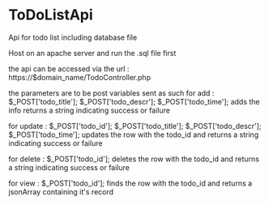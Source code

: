 # ToDoListApi
Api for todo list including database file

Host on an apache server and run the .sql file first 

the api can be accessed via the url : https://$domain_name/TodoController.php

the parameters are to be post variables sent as such
for add :
$_POST['todo_title'];
$_POST['todo_descr'];
$_POST['todo_time'];
adds the info returns a string indicating success or failure

for update :
$_POST['todo_id'];
$_POST['todo_title'];
$_POST['todo_descr'];
$_POST['todo_time'];
updates the row with the todo_id and returns a string indicating success or failure

for delete :
$_POST['todo_id'];
deletes the row with the todo_id and returns a string indicating success or failure


for view :
$_POST['todo_id'];
finds the row with the todo_id and returns a jsonArray containing it's record
